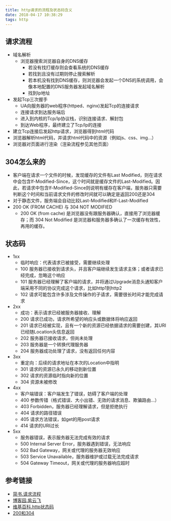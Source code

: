 ```yaml
---
title: http请求的流程及状态码含义
date: 2018-04-17 10:38:29
tags: http
---
```


## 请求流程
- 域名解析
    - 浏览器搜索浏览器自身的DNS缓存
        - 若没有找打缓存则会查看系统的DNS缓存
        - 若找到且没有过期则停止搜索解析
        - 若本机没有找到DNS缓存，则浏览器会发起一个DNS的系统调用，会像本地配置的DNS服务器发起域名解析
        - 找到Ip地址
- 发起Tcp三次握手
    - UA向服务器的web程序(httped、nginx)发起Tcp的连接请求
    - 连接请求到达服务端后
    - 进入到内核的Tcp/Ip协议栈，识别连接请求、解封包
    - 到达Web程序，最终建立了Tcp/Ip的连接
- 建立Tcp连接后发起http请求，浏览器得到html代码
- 浏览器解析html代码，并请求html代码中的资源（例如js、css、img...）
- 浏览器对页面进行渲染（渲染流程参见其他页面）

## 304怎么来的
- 客户端在请求一个文件的时候，发现缓存的文件有Last Modified，则在请求中会包含If-Modified-Since，这个时间就是缓存文件的Last-Modified。因此，若请求中包含If-Modified-Since则说明有缓存在客户端，服务器只需要判断这个时间和当前请求文件的修改时间就可以确定是返回200还是304
- 对于静态文件，服务端会自动比较Last-Modified和If-Last-Modified
- 200 OK (FROM CACHE) 与 304 NOT MODIFIED
    - 200 OK (from cache)  是浏览器没有跟服务器确认，直接用了浏览器缓存；而 304 Not Modified 是浏览器和服务器多确认了一次缓存有效性，再用的缓存。

## 状态码
- 1xx 
    - 临时响应：代表请求已被接受，需要继续处理
    - 100 服务器已接收到请求头，并且客户端继续发生请求主体；或者请求已经完成，忽略这个响应
    - 101 服务器已经理解了客户端的请求，并将通过Upgrade消息头通知客户端采用不同的协议完成这个请求，比如http1到http2
    - 102 请求可能包含许多涉及文件操作的子请求，需要很长时间才能完成请求
- 2xx 
    - 成功：表示请求已经被服务器接收、理解
    - 200 请求已成功，请求所希望的响应头或数据体将响应返回
    - 201 请求已经被实现，且有一个新的资源已经依据请求的需要创建，其URI已经随Location头信息返回
    - 202 服务器已接收请求，但尚未处理
    - 203 服务器是一个转换代理服务器
    - 204 服务器成功处理了请求，没有返回任何内容
- 3xx
    - 重定向：后续的请求地址在本次的Location中指明
    - 301 请求的资源已永久的移动到新位置
    - 302 请求的资源临时指向新的位置
    - 304 资源未被修改
- 4xx
    - 客户端错误：客户端发生了错误，妨碍了客户端的处理
    - 400 参数传错（格式错误、大小出错、无效的请求消息、欺骗路由...） 
    - 403 Forbidden，服务器已经理解请求，但是拒绝执行
    - 404 请求的路径错误
    - 405 请求方法错误，如get的用post请求
    - 414 请求的URI过长
- 5xx
    - 服务器错误，表示服务器无法完成有效的请求
    - 500 Internal Server Error，服务器遇到错误，无法响应
    - 502 Bad Gateway，网关或代理的服务器无效响应
    - 503 Service Unavailable，服务器维护或过载无法完成请求
    - 504 Gateway Timeout，网关或代理的服务器响应超时

## 参考链接
- [简书.请求流程](https://www.jianshu.com/p/fbe0e9fa45a6)
- [博客园.紫云飞](http://www.cnblogs.com/ziyunfei/archive/2012/11/16/2772729.htm)
- [维基百科.http状态码](https://zh.wikipedia.org/wiki/HTTP%E7%8A%B6%E6%80%81%E7%A0%81)
- [200和304](https://div.io/topic/854)